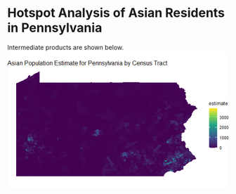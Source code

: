 # Hotspot Analysis of Asian Residents in Pennsylvania


Intermediate products are shown below.
[<img src="Project5/intermediate1/asian1.png?raw=true"/>](/Project5/intermediate1/index)
